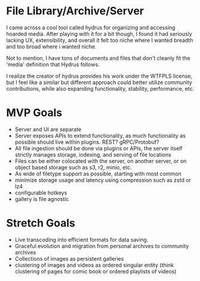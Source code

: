 # File Library/Archive/Server

I came across a cool tool called hydrus for organizing and accessing hoarded media.
After playing with it for a bit though, I found it had seriously lacking UX,
extensibility, and overall it felt too niche where I wanted breadth and too broad where
i wanted niche.

Not to mention, I have tons of documents and files that don't cleanly fit the 'media'
definition that Hydrus follows.

I realize the creator of hydrus provides his work under the WTFPLS license, but I feel
like a similar but different approach could better utilize community contributions,
while also expanding functionality, stability, performance, etc.

# MVP Goals

- Server and UI are separate
- Server exposes APIs to extend functionality, as much functionality as possible should
  live within plugins. REST? gRPC/Protobuf?
- All file ingestion should be done via plugins or APIs, the server itself strictly manages storage, indexing, and serving of file locations
- Files can be either colocated with the server, on another server, or on object based storage such as s3, r2, minio, etc.
- As wide of filetype support as possible, starting with most common
- minimize storage usage and latency using compression such as zstd or lz4
- configurable hotkeys
- gallery is file agnostic

# Stretch Goals

- Live transcoding into efficient formats for data saving.
- Graceful evolution and migration from personal archives to community archives
- Collections of images as persistent galleries
- clustering of images and videos as ordered singular entity (think clustering of pages for comic book or ordered playlists of videos)
